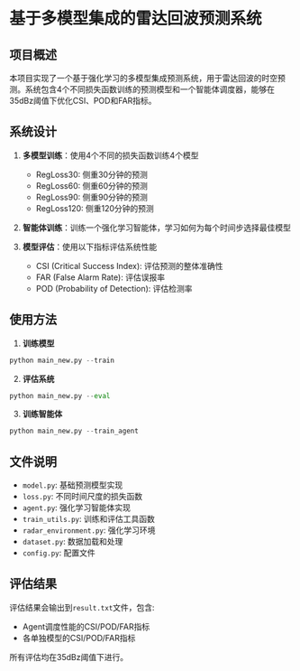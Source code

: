# 基于多模型集成的雷达回波预测系统

## 项目概述

本项目实现了一个基于强化学习的多模型集成预测系统，用于雷达回波的时空预测。系统包含4个不同损失函数训练的预测模型和一个智能体调度器，能够在35dBz阈值下优化CSI、POD和FAR指标。

## 系统设计

1. **多模型训练**：使用4个不同的损失函数训练4个模型
   - RegLoss30: 侧重30分钟的预测
   - RegLoss60: 侧重60分钟的预测
   - RegLoss90: 侧重90分钟的预测
   - RegLoss120: 侧重120分钟的预测

2. **智能体训练**：训练一个强化学习智能体，学习如何为每个时间步选择最佳模型

3. **模型评估**：使用以下指标评估系统性能
   - CSI (Critical Success Index): 评估预测的整体准确性
   - FAR (False Alarm Rate): 评估误报率
   - POD (Probability of Detection): 评估检测率

## 使用方法

1. **训练模型**
```python
python main_new.py --train
```

2. **评估系统**
```python
python main_new.py --eval
```

3. **训练智能体**
```python
python main_new.py --train_agent
```

## 文件说明

- `model.py`: 基础预测模型实现
- `loss.py`: 不同时间尺度的损失函数
- `agent.py`: 强化学习智能体实现
- `train_utils.py`: 训练和评估工具函数
- `radar_environment.py`: 强化学习环境
- `dataset.py`: 数据加载和处理
- `config.py`: 配置文件

## 评估结果

评估结果会输出到`result.txt`文件，包含:
- Agent调度性能的CSI/POD/FAR指标
- 各单独模型的CSI/POD/FAR指标

所有评估均在35dBz阈值下进行。